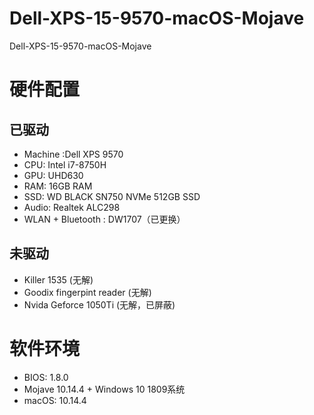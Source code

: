 # Dell-XPS-15-9570-macOS-Mojave
Dell-XPS-15-9570-macOS-Mojave

# 硬件配置
 ## 已驱动
  * Machine :Dell XPS 9570
  * CPU: Intel i7-8750H
  * GPU: UHD630
  * RAM: 16GB RAM
  * SSD: WD BLACK SN750 NVMe 512GB SSD
  * Audio: Realtek ALC298
  * WLAN + Bluetooth : DW1707（已更换）
 ## 未驱动
  * Killer 1535 (无解)
  * Goodix fingerpint reader (无解)
  * Nvida Geforce 1050Ti (无解，已屏蔽)

# 软件环境
 * BIOS: 1.8.0
 * Mojave 10.14.4 + Windows 10 1809系统
 * macOS: 10.14.4
